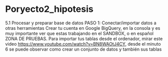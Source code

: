# Poryecto2_hipotesis
5.1 Procesar y preparar base de datos
PASO 1: Conectar/importar datos a otras herramientas
Crear tu cuenta en Google BigQuery, en la consola y es muy importante ver que estas trabajando en el SANDBOX, o en español ZONA DE PRUEBAS.
Para importar tus tablas desde el ordenador, mirar este video https://www.youtube.com/watch?v=BN8WAOtJ4CY, desde el minuto 6 se puede observar como crear un conjunto de datos y también sus tablas
